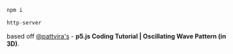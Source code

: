 ```js
npm i

http-server
```
based off [@pattvira's](https://github.com/pattvira) - <strong>p5.js Coding Tutorial | Oscillating Wave Pattern (in 3D)</strong>.
